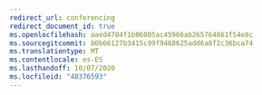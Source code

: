 ```yaml
---
redirect_url: conferencing
redirect_document_id: true
ms.openlocfilehash: aaed4704f1b06005ac45966ab265764861f54e8c
ms.sourcegitcommit: 80b66127b3415c99f9468625add6a8f2c36bca74
ms.translationtype: MT
ms.contentlocale: es-ES
ms.lasthandoff: 10/07/2020
ms.locfileid: "48376593"
---
```

